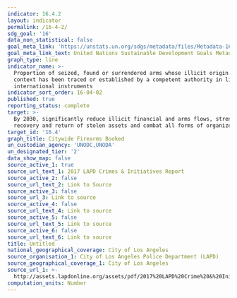 ```yaml
---
indicator: 16.4.2
layout: indicator
permalink: /16-4-2/
sdg_goal: '16'
data_non_statistical: false
goal_meta_link: 'https://unstats.un.org/sdgs/metadata/files/Metadata-16-04-02.pdf'
goal_meta_link_text: United Nations Sustainable Development Goals Metadata (pdf 1361kB)
graph_type: line
indicator_name: >-
  Proportion of seized, found or surrendered arms whose illicit origin or
  context has been traced or established by a competent authority in line with
  international instruments
indicator_sort_order: 16-04-02
published: true
reporting_status: complete
target: >-
  By 2030, significantly reduce illicit financial and arms flows, strengthen the
  recovery and return of stolen assets and combat all forms of organized crime
target_id: '16.4'
graph_title: Citywide Firearms Booked
un_custodian_agency: 'UNODC,UNODA'
un_designated_tier: '2'
data_show_map: false
source_active_1: true
source_url_text_1: 2017 LAPD Crimes & Initiatives Report
source_active_2: false
source_url_text_2: Link to Source
source_active_3: false
source_url_3: Link to source
source_active_4: false
source_url_text_4: Link to source
source_active_5: false
source_url_text_5: Link to source
source_active_6: false
source_url_text_6: Link to source
title: Untitled
national_geographical_coverage: City of Los Angeles
source_organisation_1: City of Los Angeles Police Department (LAPD)
source_geographical_coverage_1: City of Los Angeles
source_url_1: >-
  http://assets.lapdonline.org/assets/pdf/2017%20LAPD%20Crime%20&%20Initiatives.pdf
computation_units: Number
---
```

